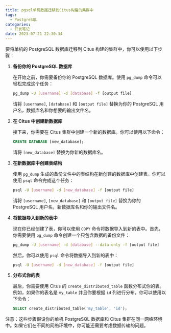 ```yaml
---
title: pgsql单机数据迁移到Citus构建的集群中
tags:
  - PostgreSQL
categories:
  - 开发笔记 
date: 2023-07-21 22:30:34
---
```



要将单机的 PostgreSQL 数据库迁移到 Citus 构建的集群中，你可以使用以下步骤：

1. **备份你的 PostgreSQL 数据库**

    在开始之前，你需要备份你的 PostgreSQL 数据库。使用 `pg_dump` 命令可以轻松完成这个任务：

    ```bash
    pg_dump -U [username] -d [database] -f [output file]
    ```

    请将 `[username]`, `[database]` 和 `[output file]` 替换为你的 PostgreSQL 用户名，数据库名和你想要的输出文件名。

2. **在 Citus 中创建新数据库**

    接下来，你需要在 Citus 集群中创建一个新的数据库。你可以使用以下命令：

    ```sql
    CREATE DATABASE [new_database];
    ```

    请将 `[new_database]` 替换为你新的数据库名。

3. **在新数据库中创建表结构**

    使用 `pg_dump` 生成的备份文件中的表结构在新创建的数据库中创建表。你可以使用 `psql` 命令完成这个任务：

    ```bash
    psql -U [username] -d [new_database] -f [output file]
    ```

    请将 `[username]`, `[new_database]` 和 `[output file]` 替换为你的 PostgreSQL 用户名，新数据库名和你的输出文件名。

4. **将数据导入到新的表中**

    现在你已经创建了表，你可以使用 `COPY` 命令将数据导入到新的表中。首先，你需要使用 `pg_dump` 命令创建一个只包含数据的备份文件：

    ```bash
    pg_dump -U [username] -d [database] --data-only -f [output file]
    ```

    然后，你可以使用 `psql` 命令将数据导入到新的表中：

    ```bash
    psql -U [username] -d [new_database] -f [output file]
    ```

5. **分布式你的表**

    最后，你需要使用 Citus 的 `create_distributed_table` 函数分布式你的表。例如，如果你的表名是 `my_table` 并且你要根据 `id` 列进行分布，你可以使用以下命令：

    ```sql
    SELECT create_distributed_table('my_table', 'id');
    ```

注意：这些步骤假设你的单机 PostgreSQL 数据库和 Citus 集群在同一网络环境中。如果它们在不同的网络环境中，你可能还需要考虑数据传输的问题。
